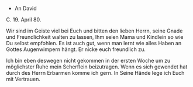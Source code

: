 + An David

 C. 19. April 80.

Wir sind im Geiste viel bei Euch und bitten den lieben Herrn, seine Gnade und Freundlichkeit walten zu lassen, Ihm seien Mama und Kindlein so wie Du selbst empfohlen. Es ist auch gut, wenn man lernt wie alles Haben an Gottes Augenwimpern hängt. Er nicke euch freundlich zu.

Ich bin eben deswegen nicht gekommen in der ersten Woche um zu möglichster Ruhe mein Scherflein beizutragen. Wenn es sich gewendet hat durch des Herrn Erbarmen komme ich gern. In Seine Hände lege ich Euch mit Vertrauen. 